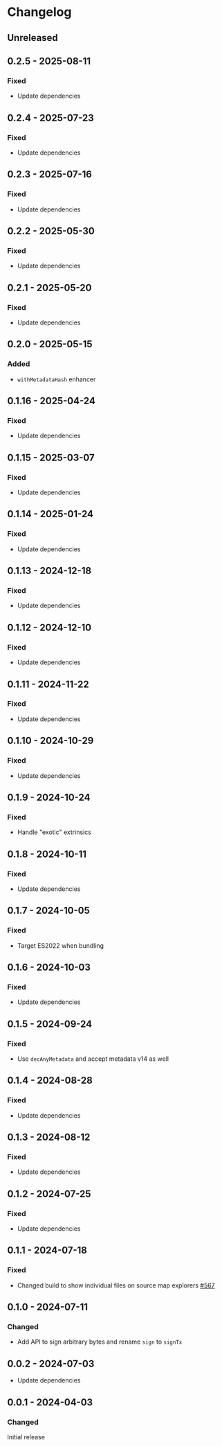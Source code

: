 # Changelog

## Unreleased

## 0.2.5 - 2025-08-11

### Fixed

- Update dependencies

## 0.2.4 - 2025-07-23

### Fixed

- Update dependencies

## 0.2.3 - 2025-07-16

### Fixed

- Update dependencies

## 0.2.2 - 2025-05-30

### Fixed

- Update dependencies

## 0.2.1 - 2025-05-20

### Fixed

- Update dependencies

## 0.2.0 - 2025-05-15

### Added

- `withMetadataHash` enhancer

## 0.1.16 - 2025-04-24

### Fixed

- Update dependencies

## 0.1.15 - 2025-03-07

### Fixed

- Update dependencies

## 0.1.14 - 2025-01-24

### Fixed

- Update dependencies

## 0.1.13 - 2024-12-18

### Fixed

- Update dependencies

## 0.1.12 - 2024-12-10

### Fixed

- Update dependencies

## 0.1.11 - 2024-11-22

### Fixed

- Update dependencies

## 0.1.10 - 2024-10-29

### Fixed

- Update dependencies

## 0.1.9 - 2024-10-24

### Fixed

- Handle "exotic" extrinsics

## 0.1.8 - 2024-10-11

### Fixed

- Update dependencies

## 0.1.7 - 2024-10-05

### Fixed

- Target ES2022 when bundling

## 0.1.6 - 2024-10-03

### Fixed

- Update dependencies

## 0.1.5 - 2024-09-24

### Fixed

- Use `decAnyMetadata` and accept metadata v14 as well

## 0.1.4 - 2024-08-28

### Fixed

- Update dependencies

## 0.1.3 - 2024-08-12

### Fixed

- Update dependencies

## 0.1.2 - 2024-07-25

### Fixed

- Update dependencies

## 0.1.1 - 2024-07-18

### Fixed

- Changed build to show individual files on source map explorers [#567](https://github.com/polkadot-api/polkadot-api/pull/567)

## 0.1.0 - 2024-07-11

### Changed

- Add API to sign arbitrary bytes and rename `sign` to `signTx`

## 0.0.2 - 2024-07-03

- Update dependencies

## 0.0.1 - 2024-04-03

### Changed

Initial release
